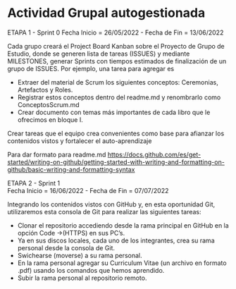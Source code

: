 # Actividad Grupal autogestionada
ETAPA 1 - Sprint 0
Fecha Inicio = 26/05/2022 -  Fecha de Fin = 13/06/2022

Cada grupo creará el Project Board Kanban sobre el Proyecto de Grupo de Estudio, donde se generen lista de tareas (ISSUES) y mediante MILESTONES, generar Sprints con tiempos estimados de finalización de un grupo de ISSUES. Por ejemplo, una tarea para agregar es

- Extraer del material de Scrum los siguientes conceptos: Ceremonias, Artefactos y Roles.
- Registrar estos conceptos dentro del readme.md y renombrarlo como ConceptosScrum.md
- Crear documento con temas más importantes de cada libro que le ofrecimos en bloque I.

Crear tareas que el equipo crea convenientes como base para afianzar los contenidos vistos y fortalecer el auto-aprendizaje

Para dar formato para readme.md
https://docs.github.com/es/get-started/writing-on-github/getting-started-with-writing-and-formatting-on-github/basic-writing-and-formatting-syntax 

ETAPA 2 - Sprint 1  
Fecha Inicio = 16/06/2022 -  Fecha de Fin = 07/07/2022 

Integrando los contenidos vistos con GitHub y, en esta oportunidad Git, utilizaremos esta consola de Git para realizar las siguientes tareas:

- Clonar el repositorio accediendo desde la rama principal en GitHub en la opción Code ->(HTTPS) en sus PC’s.
- Ya en sus discos locales, cada uno de los integrantes, crea su rama personal desde la consola de Git.
- Swichearse (moverse) a su rama personal.
- En la rama personal agregar su Curriculum Vitae (un archivo en formato .pdf) usando los comandos que hemos aprendido.
- Subir la rama personal al repositorio remoto.
